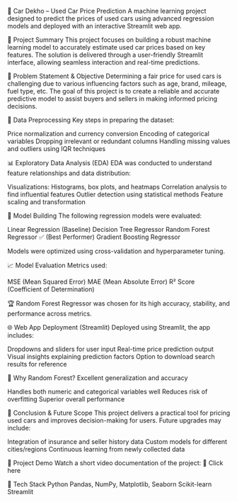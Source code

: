 🚗 Car Dekho – Used Car Price Prediction
A machine learning project designed to predict the prices of used cars using advanced regression models and deployed with an interactive Streamlit web app.

📌 Project Summary
This project focuses on building a robust machine learning model to accurately estimate used car prices based on key features. The solution is delivered through a user-friendly Streamlit interface, allowing seamless interaction and real-time predictions.

🎯 Problem Statement & Objective
Determining a fair price for used cars is challenging due to various influencing factors such as age, brand, mileage, fuel type, etc. The goal of this project is to create a reliable and accurate predictive model to assist buyers and sellers in making informed pricing decisions.

🧹 Data Preprocessing
Key steps in preparing the dataset:

Price normalization and currency conversion
Encoding of categorical variables
Dropping irrelevant or redundant columns
Handling missing values and outliers using IQR techniques

📊 Exploratory Data Analysis (EDA)
EDA was conducted to understand feature relationships and data distribution:

Visualizations: Histograms, box plots, and heatmaps
Correlation analysis to find influential features
Outlier detection using statistical methods
Feature scaling and transformation

🤖 Model Building
The following regression models were evaluated:

Linear Regression (Baseline)
Decision Tree Regressor
Random Forest Regressor ✅ (Best Performer)
Gradient Boosting Regressor

Models were optimized using cross-validation and hyperparameter tuning.

📈 Model Evaluation
Metrics used:

MSE (Mean Squared Error)
MAE (Mean Absolute Error)
R² Score (Coefficient of Determination)

🏆 Random Forest Regressor was chosen for its high accuracy, stability, and performance across metrics.

🌐 Web App Deployment (Streamlit)
Deployed using Streamlit, the app includes:

Dropdowns and sliders for user input
Real-time price prediction output
Visual insights explaining prediction factors
Option to download search results for reference

🧠 Why Random Forest?
Excellent generalization and accuracy

Handles both numeric and categorical variables well
Reduces risk of overfitting
Superior overall performance

🔮 Conclusion & Future Scope
This project delivers a practical tool for pricing used cars and improves decision-making for users. Future upgrades may include:

Integration of insurance and seller history data
Custom models for different cities/regions
Continuous learning from newly collected data

🎥 Project Demo
Watch a short video documentation of the project:
📎 Click here

🚀 Tech Stack
Python
Pandas, NumPy, Matplotlib, Seaborn
Scikit-learn
Streamlit


